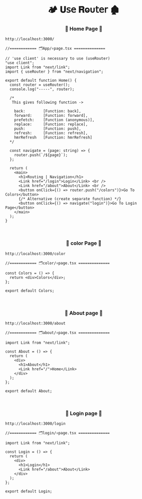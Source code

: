 <h1  align="center" > 🏕️ 𝐔𝗌𝖾 𝐑ⱺυ𝗍𝖾𝗋 🏚️</h1>

<h3 align="center" > 🐇 Home Page  🦚</h3>

```dash
http://localhost:3000/
```

```TSX
//============ 🗂️App/⚛️page.tsx ============== 

// 'use client' is necessary to use (useRouter)
"use client";
import Link from "next/link";
import { useRouter } from "next/navigation";

export default function Home() {
  const router = useRouter();
  console.log("-----", router);

  /*
   This gives following function -> 

    back:        [Function: back],
    forward:     [Function: forward],
    prefetch:    [Function (anonymous)],
    replace:     [Function: replace],
    push:        [Function: push],
    refresh:     [Function: refresh],
    hmrRefresh   [Function: hmrRefresh]
  */

  const navigate = (page: string) => {
    router.push(`/${page}`);
  };

  return (
    <main>
      <h1>Routing | Navigation</h1>
      <Link href="/login">Login</Link> <br />
      <Link href="/about">About</Link> <br />
      <button onClick={() => router.push("/colors")}>Go To Colors</button>
      {/* Alternative (create separate function) */}
      <button onClick={() => navigate("login")}>Go To Login Page</button>
    </main>
  );
}

```

</br>

<h3 align="center" > 🐇 color Page  🦚</h3>

```dash
http://localhost:3000/color
```

```TSX
//============ 🗂️color/⚛️page.tsx ============== 

const Colors = () => {
  return <div>Colors</div>;
};

export default Colors;

```

</br>

<h3 align="center" > 🐇 About page  🦚</h3>

```dash
http://localhost:3000/about
```

```TSX
//============ 🗂️about/⚛️page.tsx ============== 

import Link from "next/link";

const About = () => {
  return (
    <div>
      <h1>About</h1>
      <Link href="/">Home</Link>
    </div>
  );
};

export default About;

```

</br>

<h3 align="center" > 🐇 Login page  🦚</h3>

```dash
http://localhost:3000/login
```

```TSX
//============ 🗂️login/⚛️page.tsx ============== 

import Link from "next/link";

const Login = () => {
  return (
    <div>
      <h1>Login</h1>
      <Link href="/about">About</Link>
    </div>
  );
};

export default Login;

```
